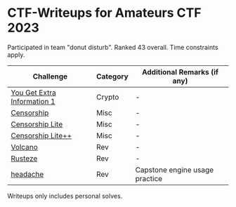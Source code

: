 # CTF-Writeups for Amateurs CTF 2023

Participated in team "donut disturb". Ranked 43 overall. Time constraints apply.

| Challenge | Category | Additional Remarks (if any) |
| --- | --- | --- |
| [You Get Extra Information 1](./Crypto_YouGetExtraInformation1.md) | Crypto | - |
| [Censorship](./Misc_Censorship.md)  | Misc | - |
| [Censorship Lite](./Misc_CensorshipLite.md) | Misc | - |
| [Censorship Lite++](./Misc_CensorshipLite++.md) | Misc | - |
| [Volcano](./Rev_Volcano.md) | Rev | - |
| [Rusteze](./Rev_Rusteze.md) | Rev | - |
| [headache](./Rev_Headache.md) | Rev | Capstone engine usage practice |

Writeups only includes personal solves.
